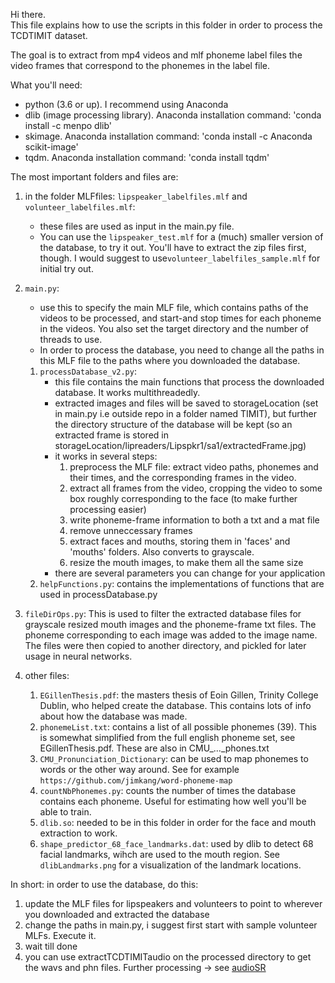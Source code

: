 Hi there.  
This file explains how to use the scripts in this folder in order to process the TCDTIMIT dataset.

The goal is to extract from mp4 videos and mlf phoneme label files the video frames that correspond to the phonemes in the label file.

What you'll need:  
- python (3.6 or up). I recommend using Anaconda
- dlib (image processing library). Anaconda installation command: 'conda install -c menpo dlib'
- skimage. Anaconda installation command: 'conda install -c  Anaconda scikit-image'
- tqdm. Anaconda installation command: 'conda install tqdm'   

The most important folders and files are:
1. in the folder MLFfiles: `lipspeaker_labelfiles.mlf` and `volunteer_labelfiles.mlf`:
    - these files are used as input in the main.py file. 
    - You can use the `lipspeaker_test.mlf` for a (much) smaller version of the database, to try it out. You'll have to extract the zip files first, though. I would suggest to use`volunteer_labelfiles_sample.mlf` for initial try out.

2. `main.py`: 
    - use this to specify the main MLF file, which contains paths of the videos to be processed, and start-and stop times for each phoneme in the videos.  You also set the target directory and the number of threads to use.  
    - In order to process the database, you need to change all the paths in this MLF file to the paths where you downloaded the database.  
            
    1. `processDatabase_v2.py`:
          - this file contains the main functions that process the downloaded database. It works multithreadedly.  
          - extracted images and files will be saved to storageLocation (set in main.py i.e outside repo in a folder named TIMIT), but further the directory structure of the database will be kept (so an extracted frame is stored in storageLocation/lipreaders/Lipspkr1/sa1/extractedFrame.jpg)  
          - it works in several steps:    
               1. preprocess the MLF file: extract video paths, phonemes and their times, and the corresponding frames in the video.    
               1. extract all frames from the video, cropping the video to some box roughly corresponding to the face (to make further processing easier)
               1. write phoneme-frame information to both a txt and a mat file
               1. remove unneccessary frames
               1. extract faces and mouths, storing them in 'faces' and 'mouths' folders. Also converts to grayscale.  
               1. resize the mouth images, to make them all the same size
          - there are several parameters you can change for your application
    1. `helpFunctions.py`: contains the implementations of functions that are used in processDatabase.py

1. `fileDirOps.py`:  This is used to filter the extracted database files for grayscale resized mouth images and the phoneme-frame txt files. The phoneme corresponding to each image was added to the image name. 
The files were then copied to another directory, and pickled for later usage in neural networks.

1. other files:
    1. `EGillenThesis.pdf`:   the masters thesis of Eoin Gillen, Trinity College Dublin, who helped create the database. This contains lots of info about how the database was made.    
    1. `phonemeList.txt`:     contains a list of all possible phonemes (39). This is somewhat simplified from the full english phoneme set, see EGillenThesis.pdf. These are also in CMU_..._phones.txt  
    1. `CMU_Pronunciation_Dictionary`: can be used to map phonemes to words or the other way around. See for example `https://github.com/jimkang/word-phoneme-map`  
    1. `countNbPhonemes.py`:  counts the number of times the database contains each phoneme. Useful for estimating how well you'll be able to train.  
    1. `dlib.so`:            needed to be in this folder in order for the face and mouth extraction to work.  
    1. `shape_predictor_68_face_landmarks.dat`: used by dlib to detect 68 facial landmarks, wihch are used to the mouth region. See `dlibLandmarks.png` for a visualization of the landmark locations.  
    
    
In short: in order to use the database, do this:
1. update the MLF files for lipspeakers and volunteers to point to wherever you downloaded and extracted the database
2. change the paths in main.py, i suggest first start with sample volunteer MLFs. Execute it.
3. wait till done
4. you can use extractTCDTIMITaudio on the processed directory to get the wavs and phn files. Further processing -> see [audioSR](https://github.com/matthijsvk/multimodalSR/tree/master/code/audioSR)  
